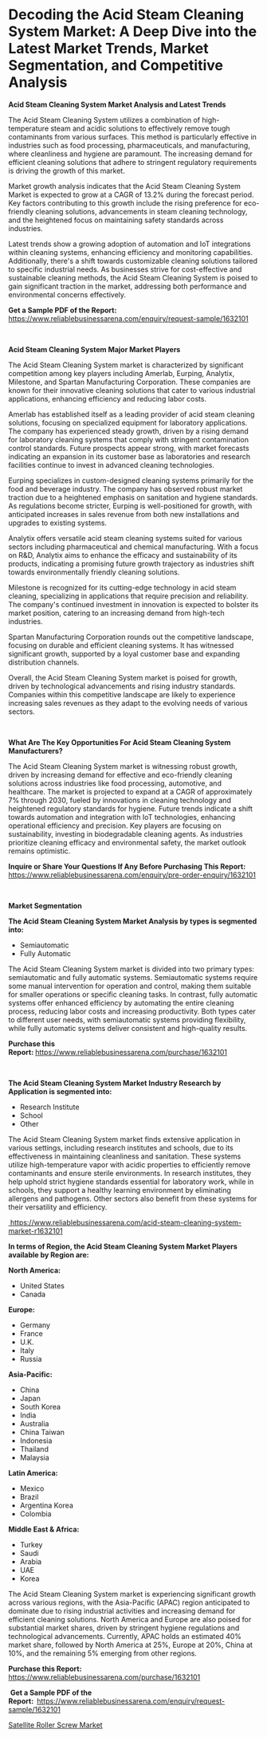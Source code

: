 <p><h1>Decoding the Acid Steam Cleaning System Market: A Deep Dive into the Latest Market Trends, Market Segmentation, and Competitive Analysis</h1></p><p><strong>Acid Steam Cleaning System Market Analysis and Latest Trends</strong></p>
<p><p>The Acid Steam Cleaning System utilizes a combination of high-temperature steam and acidic solutions to effectively remove tough contaminants from various surfaces. This method is particularly effective in industries such as food processing, pharmaceuticals, and manufacturing, where cleanliness and hygiene are paramount. The increasing demand for efficient cleaning solutions that adhere to stringent regulatory requirements is driving the growth of this market.</p><p>Market growth analysis indicates that the Acid Steam Cleaning System Market is expected to grow at a CAGR of 13.2% during the forecast period. Key factors contributing to this growth include the rising preference for eco-friendly cleaning solutions, advancements in steam cleaning technology, and the heightened focus on maintaining safety standards across industries. </p><p>Latest trends show a growing adoption of automation and IoT integrations within cleaning systems, enhancing efficiency and monitoring capabilities. Additionally, there's a shift towards customizable cleaning solutions tailored to specific industrial needs. As businesses strive for cost-effective and sustainable cleaning methods, the Acid Steam Cleaning System is poised to gain significant traction in the market, addressing both performance and environmental concerns effectively.</p></p>
<p><strong>Get a Sample PDF of the Report:&nbsp;</strong> <a href="https://www.reliablebusinessarena.com/enquiry/request-sample/1632101?utm_campaign=3118&utm_medium=2&utm_source=Github&utm_content=ia&utm_term=10042025&utm_id=acid-steam-cleaning-system">https://www.reliablebusinessarena.com/enquiry/request-sample/1632101</a></p>
<p>&nbsp;</p>
<p><strong>Acid Steam Cleaning System Major Market Players</strong></p>
<p><p>The Acid Steam Cleaning System market is characterized by significant competition among key players including Amerlab, Eurping, Analytix, Milestone, and Spartan Manufacturing Corporation. These companies are known for their innovative cleaning solutions that cater to various industrial applications, enhancing efficiency and reducing labor costs.</p><p>Amerlab has established itself as a leading provider of acid steam cleaning solutions, focusing on specialized equipment for laboratory applications. The company has experienced steady growth, driven by a rising demand for laboratory cleaning systems that comply with stringent contamination control standards. Future prospects appear strong, with market forecasts indicating an expansion in its customer base as laboratories and research facilities continue to invest in advanced cleaning technologies.</p><p>Eurping specializes in custom-designed cleaning systems primarily for the food and beverage industry. The company has observed robust market traction due to a heightened emphasis on sanitation and hygiene standards. As regulations become stricter, Eurping is well-positioned for growth, with anticipated increases in sales revenue from both new installations and upgrades to existing systems.</p><p>Analytix offers versatile acid steam cleaning systems suited for various sectors including pharmaceutical and chemical manufacturing. With a focus on R&D, Analytix aims to enhance the efficacy and sustainability of its products, indicating a promising future growth trajectory as industries shift towards environmentally friendly cleaning solutions.</p><p>Milestone is recognized for its cutting-edge technology in acid steam cleaning, specializing in applications that require precision and reliability. The company's continued investment in innovation is expected to bolster its market position, catering to an increasing demand from high-tech industries.</p><p>Spartan Manufacturing Corporation rounds out the competitive landscape, focusing on durable and efficient cleaning systems. It has witnessed significant growth, supported by a loyal customer base and expanding distribution channels.</p><p>Overall, the Acid Steam Cleaning System market is poised for growth, driven by technological advancements and rising industry standards. Companies within this competitive landscape are likely to experience increasing sales revenues as they adapt to the evolving needs of various sectors.</p></p>
<p>&nbsp;</p>
<p><strong>What Are The Key Opportunities For Acid Steam Cleaning System Manufacturers?</strong></p>
<p><p>The Acid Steam Cleaning System market is witnessing robust growth, driven by increasing demand for effective and eco-friendly cleaning solutions across industries like food processing, automotive, and healthcare. The market is projected to expand at a CAGR of approximately 7% through 2030, fueled by innovations in cleaning technology and heightened regulatory standards for hygiene. Future trends indicate a shift towards automation and integration with IoT technologies, enhancing operational efficiency and precision. Key players are focusing on sustainability, investing in biodegradable cleaning agents. As industries prioritize cleaning efficacy and environmental safety, the market outlook remains optimistic.</p></p>
<p><strong>Inquire or Share Your Questions If Any Before Purchasing This Report:</strong> <a href="https://www.reliablebusinessarena.com/enquiry/pre-order-enquiry/1632101?utm_campaign=3118&utm_medium=2&utm_source=Github&utm_content=ia&utm_term=10042025&utm_id=acid-steam-cleaning-system">https://www.reliablebusinessarena.com/enquiry/pre-order-enquiry/1632101</a></p>
<p>&nbsp;</p>
<p><strong>Market Segmentation</strong></p>
<p><strong>The Acid Steam Cleaning System Market Analysis by types is segmented into:</strong></p>
<p><ul><li>Semiautomatic</li><li>Fully Automatic</li></ul></p>
<p><p>The Acid Steam Cleaning System market is divided into two primary types: semiautomatic and fully automatic systems. Semiautomatic systems require some manual intervention for operation and control, making them suitable for smaller operations or specific cleaning tasks. In contrast, fully automatic systems offer enhanced efficiency by automating the entire cleaning process, reducing labor costs and increasing productivity. Both types cater to different user needs, with semiautomatic systems providing flexibility, while fully automatic systems deliver consistent and high-quality results.</p></p>
<p><strong>Purchase this Report:&nbsp;</strong><a href="https://www.reliablebusinessarena.com/purchase/1632101?utm_campaign=3118&utm_medium=2&utm_source=Github&utm_content=ia&utm_term=10042025&utm_id=acid-steam-cleaning-system">https://www.reliablebusinessarena.com/purchase/1632101</a></p>
<p>&nbsp;</p>
<p><strong>The Acid Steam Cleaning System Market Industry Research by Application is segmented into:</strong></p>
<p><ul><li>Research Institute</li><li>School</li><li>Other</li></ul></p>
<p><p>The Acid Steam Cleaning System market finds extensive application in various settings, including research institutes and schools, due to its effectiveness in maintaining cleanliness and sanitation. These systems utilize high-temperature vapor with acidic properties to efficiently remove contaminants and ensure sterile environments. In research institutes, they help uphold strict hygiene standards essential for laboratory work, while in schools, they support a healthy learning environment by eliminating allergens and pathogens. Other sectors also benefit from these systems for their versatility and efficiency.</p></p>
<p><a href="https://www.reliablebusinessarena.com/acid-steam-cleaning-system-market-r1632101?utm_campaign=3118&utm_medium=2&utm_source=Github&utm_content=ia&utm_term=10042025&utm_id=acid-steam-cleaning-system">&nbsp;https://www.reliablebusinessarena.com/acid-steam-cleaning-system-market-r1632101</a></p>
<p><strong>In terms of Region, the Acid Steam Cleaning System Market Players available by Region are:</strong></p>
<p>
    <p> <strong> North America: </strong>
        <ul>
            <li>United States</li>
            <li>Canada</li>
        </ul>
        </p> 
    <p> <strong> Europe: </strong>
        <ul>
            <li>Germany</li>
            <li>France</li>
            <li>U.K.</li>
            <li>Italy</li>
            <li>Russia</li>
        </ul>
        </p> 
    <p> <strong> Asia-Pacific: </strong>
        <ul>
            <li>China</li>
            <li>Japan</li>
            <li>South Korea</li>
            <li>India</li>
            <li>Australia</li>
            <li>China Taiwan</li>
            <li>Indonesia</li>
            <li>Thailand</li>
            <li>Malaysia</li>
        </ul>
        </p> 
    <p> <strong> Latin America: </strong>
        <ul>
            <li>Mexico</li>
            <li>Brazil</li>
            <li>Argentina Korea</li>
            <li>Colombia</li>
        </ul>
        </p> 
    <p> <strong> Middle East & Africa: </strong>
        <ul>
            <li>Turkey</li>
            <li>Saudi</li>
            <li>Arabia</li>
            <li>UAE</li>
            <li>Korea</li>
        </ul>
    </p>
    </p>
<p><p>The Acid Steam Cleaning System market is experiencing significant growth across various regions, with the Asia-Pacific (APAC) region anticipated to dominate due to rising industrial activities and increasing demand for efficient cleaning solutions. North America and Europe are also poised for substantial market shares, driven by stringent hygiene regulations and technological advancements. Currently, APAC holds an estimated 40% market share, followed by North America at 25%, Europe at 20%, China at 10%, and the remaining 5% emerging from other regions.</p></p>
<p><strong>Purchase this Report: </strong><a href="https://www.reliablebusinessarena.com/purchase/1632101?utm_campaign=3118&utm_medium=2&utm_source=Github&utm_content=ia&utm_term=10042025&utm_id=acid-steam-cleaning-system">https://www.reliablebusinessarena.com/purchase/1632101</a></p>
<p>&nbsp;<strong>Get a Sample PDF of the Report:&nbsp;&nbsp;</strong><a href="https://www.reliablebusinessarena.com/enquiry/request-sample/1632101?utm_campaign=3118&utm_medium=2&utm_source=Github&utm_content=ia&utm_term=10042025&utm_id=acid-steam-cleaning-system">https://www.reliablebusinessarena.com/enquiry/request-sample/1632101</a></p>
<p><strong></strong></p>
<p><p><a href="https://github.com/chungwimbu4/Market-Research-Report-List-1/blob/main/satellite-roller-screw-market.md?utm_campaign=3118&utm_medium=2&utm_source=Github&utm_content=ia&utm_term=10042025&utm_id=acid-steam-cleaning-system">Satellite Roller Screw Market</a></p></p>